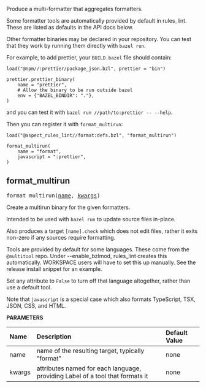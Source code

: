 <!-- Generated with Stardoc: http://skydoc.bazel.build -->

Produce a multi-formatter that aggregates formatters.

Some formatter tools are automatically provided by default in rules_lint.
These are listed as defaults in the API docs below.

Other formatter binaries may be declared in your repository.
You can test that they work by running them directly with `bazel run`.

For example, to add prettier, your `BUILD.bazel` file should contain:

```
load("@npm//:prettier/package_json.bzl", prettier = "bin")

prettier.prettier_binary(
    name = "prettier",
    # Allow the binary to be run outside bazel
    env = {"BAZEL_BINDIR": "."},
)
```

and you can test it with `bazel run //path/to:prettier -- --help`.

Then you can register it with `format_multirun`:

```
load("@aspect_rules_lint//format:defs.bzl", "format_multirun")

format_multirun(
    name = "format",
    javascript = ":prettier",
)
```


<a id="format_multirun"></a>

## format_multirun

<pre>
format_multirun(<a href="#format_multirun-name">name</a>, <a href="#format_multirun-kwargs">kwargs</a>)
</pre>

Create a multirun binary for the given formatters.

Intended to be used with `bazel run` to update source files in-place.

Also produces a target `[name].check` which does not edit files, rather it exits non-zero
if any sources require formatting.

Tools are provided by default for some languages.
These come from the `@multitool` repo.
Under --enable_bzlmod, rules_lint creates this automatically.
WORKSPACE users will have to set this up manually. See the release install snippet for an example.

Set any attribute to `False` to turn off that language altogether, rather than use a default tool.

Note that `javascript` is a special case which also formats TypeScript, TSX, JSON, CSS, and HTML.


**PARAMETERS**


| Name  | Description | Default Value |
| :------------- | :------------- | :------------- |
| <a id="format_multirun-name"></a>name |  name of the resulting target, typically "format"   |  none |
| <a id="format_multirun-kwargs"></a>kwargs |  attributes named for each language, providing Label of a tool that formats it   |  none |


